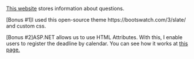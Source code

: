 <p><a href="https://tomoya-a1sss.azurewebsites.net">This website</a> stores information about questions.</p>
<p>[Bonus #1]I used this open-source theme https://bootswatch.com/3/slate/ and custom css.</p>
<p>[Bonus #2]ASP.NET allows us to use HTML Attributes. With this, I enable users to register the deadline by calendar. You can see how it works at <a href="https://tomoya-a1sss.azurewebsites.net/questions/Create">this page.</a></p>